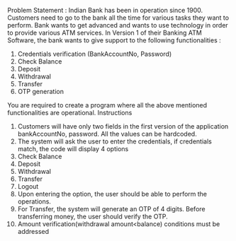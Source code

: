 Problem Statement :
Indian Bank has been in operation since 1900. Customers need to go to the bank all the time for 
various tasks they want to perform. Bank wants to get advanced and wants to use technology in 
order to provide various ATM services.
In Version 1 of their Banking ATM Software, the bank wants to give support to the following 
functionalities :
1) Credentials verification (BankAccountNo, Password)
2) Check Balance
3) Deposit
4) Withdrawal
5) Transfer 
6) OTP generation
   
You are required to create a program where all the above mentioned functionalities are 
operational.
Instructions
1) Customers will have only two fields in the first version of the application 
bankAccountNo, password. All the values can be hardcoded.
2) The system will ask the user to enter the credentials, if credentials match, the code will 
display 4 options 
1) Check Balance
2) Deposit
2) Withdrawal 
3) Transfer
4) Logout
3) Upon entering the option, the user should be able to perform the operations.
4) For Transfer, the system will generate an OTP of 4 digits. Before transferring money, the 
user should verify the OTP.
5) Amount verification(withdrawal amount<balance) conditions must be addressed
